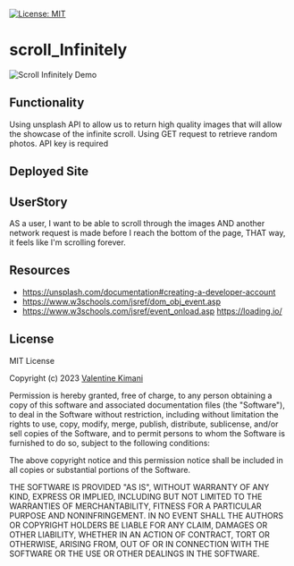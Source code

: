 [![License: MIT](https://img.shields.io/badge/License-MIT-yellow.svg)](https://opensource.org/licenses/MIT)

# scroll_Infinitely

![Scroll Infinitely Demo](./images/scrollinfinitelydemo.gif)

## Functionality 
Using unsplash API to allow us to return high quality images that will allow the showcase of the infinite scroll. Using GET request to retrieve random photos.
API key is required

## Deployed Site


## UserStory

AS a user, I want to be able to scroll through the images
AND another network request is made before I reach the bottom of the page,
THAT way, it feels like I'm scrolling forever. 

## Resources
- https://unsplash.com/documentation#creating-a-developer-account
- https://www.w3schools.com/jsref/dom_obj_event.asp
- https://www.w3schools.com/jsref/event_onload.asp
https://loading.io/

## License

MIT License

Copyright (c) 2023 [Valentine Kimani](https://github.com/Valkimani) 

Permission is hereby granted, free of charge, to any person obtaining a copy
of this software and associated documentation files (the "Software"), to deal
in the Software without restriction, including without limitation the rights
to use, copy, modify, merge, publish, distribute, sublicense, and/or sell
copies of the Software, and to permit persons to whom the Software is
furnished to do so, subject to the following conditions:

The above copyright notice and this permission notice shall be included in all
copies or substantial portions of the Software.

THE SOFTWARE IS PROVIDED "AS IS", WITHOUT WARRANTY OF ANY KIND, EXPRESS OR
IMPLIED, INCLUDING BUT NOT LIMITED TO THE WARRANTIES OF MERCHANTABILITY,
FITNESS FOR A PARTICULAR PURPOSE AND NONINFRINGEMENT. IN NO EVENT SHALL THE
AUTHORS OR COPYRIGHT HOLDERS BE LIABLE FOR ANY CLAIM, DAMAGES OR OTHER
LIABILITY, WHETHER IN AN ACTION OF CONTRACT, TORT OR OTHERWISE, ARISING FROM,
OUT OF OR IN CONNECTION WITH THE SOFTWARE OR THE USE OR OTHER DEALINGS IN THE
SOFTWARE.
